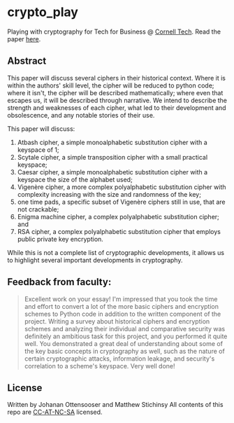 # crypto_play
Playing with cryptography for Tech for Business @ [Cornell Tech](https://tech.cornell.edu/). 
Read the paper [here](https://github.com/oatsandsugar/crypto_play/blob/master/stroll-history-encryption.pdf).

## Abstract
This paper will discuss several ciphers in their historical context. Where it is within the authors' skill level, the cipher will be reduced to python code; where it isn't, the cipher will be described mathematically; where even that escapes us, it will be described through narrative. We intend to describe the strength and weaknesses of each cipher, what led to their development and obsolescence, and any notable stories of their use. 

This paper will discuss:

1. Atbash cipher, a simple monoalphabetic substitution cipher with a keyspace of 1;
2. Scytale cipher, a simple transposition cipher with a small practical keyspace;
3. Caesar cipher, a simple monoalphabetic substitution cipher with a keyspace the size of the alphabet used;
4. Vigenère cipher, a more complex polyalphabetic substitution cipher with complexity increasing with the size and randomness of the key;
5. one time pads, a specific subset of Vigenère ciphers still in use, that are not crackable;
6. Enigma machine cipher, a complex polyalphabetic substitution cipher; and
7. RSA cipher, a complex polyalphabetic substitution cipher that employs public private key encryption.

While this is not a complete list of cryptographic developments, it allows us to highlight several important developments in cryptography.

## Feedback from faculty:
>Excellent work on your essay! I'm impressed that you took the time and effort to convert a lot of the more basic ciphers and encryption schemes to Python code in addition to the written component of the project. Writing a survey about historical ciphers and encryption schemes and analyzing their individual and comparative security was definitely an ambitious task for this project, and you performed it quite well. You demonstrated a great deal of understanding about some of the key basic concepts in cryptography as well, such as the nature of certain cryptographic attacks, information leakage, and security's correlation to a scheme's keyspace. Very well done!

## License
Written by Johanan Ottensooser and Matthew Stichinsy
All contents of this repo are [CC-AT-NC-SA](https://creativecommons.org/licenses/by-nc-sa/2.0/) licensed.
